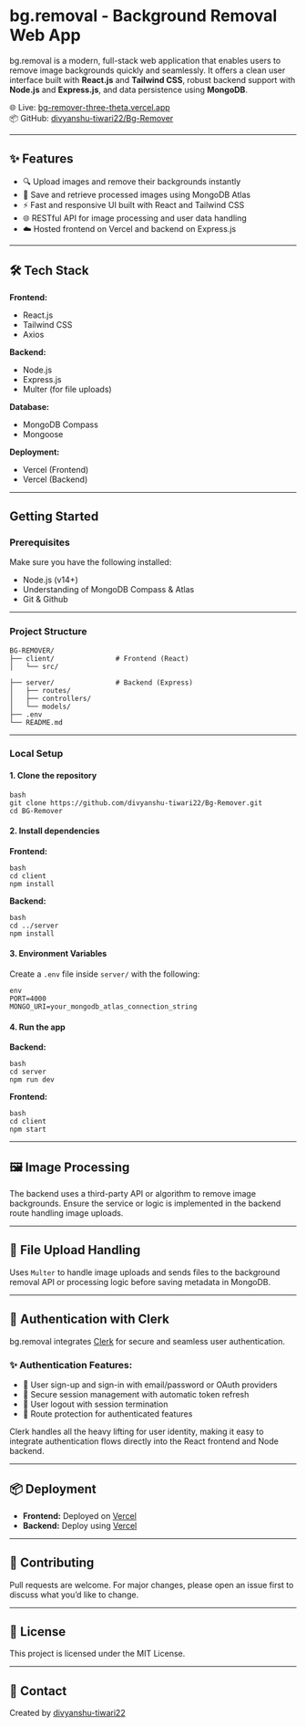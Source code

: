 # bg.removal - Background Removal Web App

bg.removal is a modern, full-stack web application that enables users to remove image backgrounds quickly and seamlessly. It offers a clean user interface built with **React.js** and **Tailwind CSS**, robust backend support with **Node.js** and **Express.js**, and data persistence using **MongoDB**.

🌐 Live: [bg-remover-three-theta.vercel.app](https://bg-remover-three-theta.vercel.app/)  
📦 GitHub: [divyanshu-tiwari22/Bg-Remover](https://github.com/divyanshu-tiwari22/Bg-Remover)

---

## ✨ Features

- 🔍 Upload images and remove their backgrounds instantly
- 💾 Save and retrieve processed images using MongoDB Atlas
- ⚡ Fast and responsive UI built with React and Tailwind CSS
- 🌐 RESTful API for image processing and user data handling
- ☁️ Hosted frontend on Vercel and backend on Express.js

---

## 🛠️ Tech Stack

**Frontend:**
- React.js
- Tailwind CSS
- Axios

**Backend:**
- Node.js
- Express.js
- Multer (for file uploads)

**Database:**
- MongoDB Compass
- Mongoose

**Deployment:**
- Vercel (Frontend)
- Vercel (Backend)

---

## Getting Started

### Prerequisites

Make sure you have the following installed:

- Node.js (v14+)
- Understanding of MongoDB Compass & Atlas
- Git & Github

---

### Project Structure

```
BG-REMOVER/
├── client/               # Frontend (React)
│   └── src/

├── server/               # Backend (Express)
│   ├── routes/
│   ├── controllers/
│   └── models/
├── .env
└── README.md
```

---

###  Local Setup

#### 1. Clone the repository

```
bash
git clone https://github.com/divyanshu-tiwari22/Bg-Remover.git
cd BG-Remover
```

#### 2. Install dependencies

**Frontend:**

```
bash
cd client
npm install
```

**Backend:**

```
bash
cd ../server
npm install
```

#### 3. Environment Variables

Create a `.env` file inside `server/` with the following:

```
env
PORT=4000
MONGO_URI=your_mongodb_atlas_connection_string
```

#### 4. Run the app

**Backend:**

```
bash
cd server
npm run dev
```

**Frontend:**

```
bash
cd client
npm start
```

---

## 🖼️ Image Processing

The backend uses a third-party API or algorithm to remove image backgrounds. Ensure the service or logic is implemented in the backend route handling image uploads.

---

## 📁 File Upload Handling

Uses `Multer` to handle image uploads and sends files to the background removal API or processing logic before saving metadata in MongoDB.

---

## 🔐 Authentication with Clerk

bg.removal integrates [Clerk](https://clerk.com) for secure and seamless user authentication.

### ✨ Authentication Features:
- 👤 User sign-up and sign-in with email/password or OAuth providers
- 🔐 Secure session management with automatic token refresh
- 🚪 User logout with session termination
- 🧭 Route protection for authenticated features

Clerk handles all the heavy lifting for user identity, making it easy to integrate authentication flows directly into the React frontend and Node backend.

---

## 📦 Deployment

- **Frontend:** Deployed on [Vercel](https://vercel.com/)
- **Backend:** Deploy using [Vercel](https://vercel.com/)

---

## 🙌 Contributing

Pull requests are welcome. For major changes, please open an issue first to discuss what you’d like to change.

---

## 📄 License

This project is licensed under the MIT License.

---

## 📧 Contact

Created by [divyanshu-tiwari22](https://github.com/divyanshu-tiwari22)